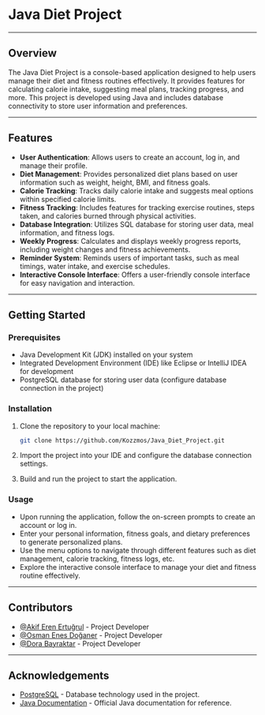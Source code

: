 # Java Diet Project

---

## Overview

The Java Diet Project is a console-based application designed to help users manage their diet and fitness routines effectively. It provides features for calculating calorie intake, suggesting meal plans, tracking progress, and more. This project is developed using Java and includes database connectivity to store user information and preferences.

---

## Features

- **User Authentication**: Allows users to create an account, log in, and manage their profile.
- **Diet Management**: Provides personalized diet plans based on user information such as weight, height, BMI, and fitness goals.
- **Calorie Tracking**: Tracks daily calorie intake and suggests meal options within specified calorie limits.
- **Fitness Tracking**: Includes features for tracking exercise routines, steps taken, and calories burned through physical activities.
- **Database Integration**: Utilizes SQL database for storing user data, meal information, and fitness logs.
- **Weekly Progress**: Calculates and displays weekly progress reports, including weight changes and fitness achievements.
- **Reminder System**: Reminds users of important tasks, such as meal timings, water intake, and exercise schedules.
- **Interactive Console Interface**: Offers a user-friendly console interface for easy navigation and interaction.

---

## Getting Started

### Prerequisites

- Java Development Kit (JDK) installed on your system
- Integrated Development Environment (IDE) like Eclipse or IntelliJ IDEA for development
- PostgreSQL database for storing user data (configure database connection in the project)

### Installation

1. Clone the repository to your local machine:
   ```bash
   git clone https://github.com/Kozzmos/Java_Diet_Project.git
   ```

2. Import the project into your IDE and configure the database connection settings.

3. Build and run the project to start the application.

### Usage

- Upon running the application, follow the on-screen prompts to create an account or log in.
- Enter your personal information, fitness goals, and dietary preferences to generate personalized plans.
- Use the menu options to navigate through different features such as diet management, calorie tracking, fitness logs, etc.
- Explore the interactive console interface to manage your diet and fitness routine effectively.

---

## Contributors

- [@Akif Eren Ertuğrul](https://github.com/Kozzmos) - Project Developer
- [@Osman Enes Doğaner](https://github.com/Decadence666) - Project Developer
- [@Dora Bayraktar](https://github.com/doralado) - Project Developer

---

## Acknowledgements

- [PostgreSQL](https://www.postgresql.org) - Database technology used in the project.
- [Java Documentation](https://docs.oracle.com/en/java) - Official Java documentation for reference.

